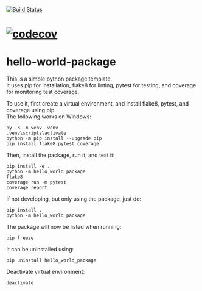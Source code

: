 [![Build Status](https://github.com/nmucke/IISc-campus-WDN/actions/workflows/CI.yml/badge.svg?event=push)](https://github.com/nmucke/IISc-campus-WDN/actions)
# [![codecov](https://codecov.io/gh/jfhbuist/hello-world-package/branch/master/graph/badge.svg?token=C4OJDHTMWJ)](https://codecov.io/gh/jfhbuist/hello-world-package)

# hello-world-package

This is a simple python package template.  
It uses pip for installation, flake8 for linting, pytest for testing, and coverage for monitoring test coverage.

To use it, first create a virtual environment, and install flake8, pytest, and coverage using pip.  
The following works on Windows: 
```
py -3 -m venv .venv
.venv\scripts\activate
python -m pip install --upgrade pip
pip install flake8 pytest coverage
```

Then, install the package, run it, and test it:
```
pip install -e .
python -m hello_world_package
flake8
coverage run -m pytest
coverage report
```

If not developing, but only using the package, just do:
```
pip install .
python -m hello_world_package
```

The package will now be listed when running:
```
pip freeze
```

It can be uninstalled using:
```
pip uninstall hello_world_package
```

Deactivate virtual environment:
```
deactivate
```
